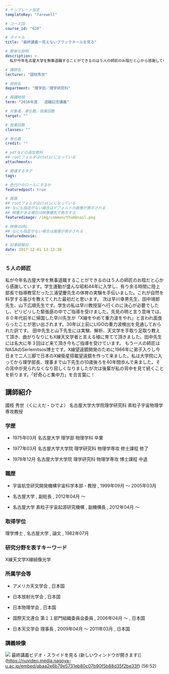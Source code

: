 ```yaml
---
# テンプレート指定
templateKey: "farewell"

# コースID
course_id: "620"

# タイトル
title: "最終講義ー見えないブラックホールを見る"

# 簡単な説明
description: >-
  私が今年名古屋大学を無事退職することができるのは５人の師匠のお陰だと心から感謝しています。学生運動が盛んな昭和44年に入学し、有り余る時間に陸上部長で指導教官だった三浦望慶先生の体育の実験を手...

# 講師名
lecturer: "國枝秀世"

# 部局名
department: "理学部／理学研究科"

# 開講時限
term: "2016年度	退職記念講義"

# 対象者、単位数、授業回数
target: ""

# 授業回数
classes: ""

# 単位数
credit: ""

# pdfなどの追加資料
## rootフォルダはstaticになっている
attachments: 

# 関連するタグ
tags:

# 色付けのロールにするか
featuredpost: true

# 画像
## rootフォルダはstaticになっている
## なにも指定がない場合はデフォルトの画像が表示される
## 映像がある場合は映像優先で表示する
featuredimage: /img/common/thumbnail.png

# 映像のURL
## なにも指定がない場合は画像が表示される
featuredmovie: 

# 記事投稿日
date: 2017-12-01 13:13:30
---
```


### ５人の師匠


私が今年名古屋大学を無事退職することができるのは５人の師匠のお陰だと心から感謝しています。学生運動が盛んな昭和44年に入学し、有り余る時間に陸上部長で指導教官だった三浦望慶先生の体育の実験を手伝いました。これが自然を科学する喜びを教えてくれた最初だと思います。 次は早川幸男先生、田中靖郎先生、山下広順先生です。学生の私は早川教授室へ行くのに決心が必要でしたし、ピリピリした緊張感の中でご指導を受けました。先見の明と言う意味では、８０年代前半に帰国した早川先生が「X線をやめて重力波をやれ」と言われ面食らったことが思い出されます。30年以上前にLIGOの重力波検出を見通しておられた訳です。 田中先生と山下先生には実験、解析、天文学を手取り足取り教えて頂き、曲がりなりにもX線天文学者と言える様に育てて頂きました。田中先生には名大に年３回ほど来て頂き今もご指導を受けています。 もう一人の師匠はNASAのSerlemitsos博士です。X線望遠鏡開発のために1986年に弟子入りし今日まで二人三脚で日本のX線衛星搭載望遠鏡を作って来ました。私は大学院に入ってから理学部長、理事まで山下先生の10歳後ろを40年間歩んで来ました。その背中が見られなくなり寂しくなりましたが次は後輩が私の背中を見て続くことを祈ります。「好奇心と集中力」を合言葉に！


## 講師紹介


國枝 秀世（くにえだ・ひでよ） 名古屋大学大学院理学研究科 素粒子宇宙物理学専攻教授


### 学歴



* 1975年03月 名古屋大学 理学部 物理学科 卒業

* 1977年03月 名古屋大学大学院 理学研究科 物理学専攻 修士課程 修了

* 1978年12月 名古屋大学大学院 理学研究科 物理学専攻 博士課程 中退


### 職歴



* 宇宙航空研究開発機構宇宙科学本部・教授 , 1999年09月 ～ 2005年03月


* 名古屋大学 , 副総長 , 2012年04月 ～


* 名古屋大学 素粒子宇宙起源研究機構 , 副機構長 , 2012年04月 ～


### 取得学位


理学博士 , 名古屋大学 , 論文 , 1982年07月


### 研究分野を表すキーワード


X線天文学X線結像光学


### 所属学会等



* アメリカ天文学会 , 日本国

* 日本放射光学会 , 日本国

* 日本物理学会 , 日本国

* 国際天文連合 第１１部門組織委員会委員 , 2006年04月 ～ , 日本国

* 日本天文学会 理事長 , 2009年04月 ～ 2011年03月 , 日本国


### 講義映像



![](/files/620/3707.jpg) 最終講義ビデオ・スライドを見る (新しいウィンドウが開きます)](https://nuvideo.media.nagoya-u.ac.jp/embed/abaa2e6b79e5731eb80c07b90f5b88d35f2be33f) (56:52)